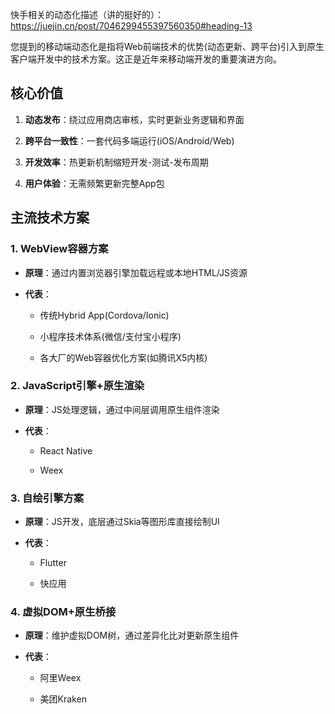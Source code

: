 快手相关的动态化描述（讲的挺好的）： https://juejin.cn/post/7046299455397560350#heading-13


您提到的移动端动态化是指将Web前端技术的优势(动态更新、跨平台)引入到原生客户端开发中的技术方案。这正是近年来移动端开发的重要演进方向。

## 核心价值

1. **动态发布**：绕过应用商店审核，实时更新业务逻辑和界面
    
2. **跨平台一致性**：一套代码多端运行(iOS/Android/Web)
    
3. **开发效率**：热更新机制缩短开发-测试-发布周期
    
4. **用户体验**：无需频繁更新完整App包

## 主流技术方案
### 1. WebView容器方案

- **原理**：通过内置浏览器引擎加载远程或本地HTML/JS资源
    
- **代表**：
    
    - 传统Hybrid App(Cordova/Ionic)
        
    - 小程序技术体系(微信/支付宝小程序)
        
    - 各大厂的Web容器优化方案(如腾讯X5内核)
        

### 2. JavaScript引擎+原生渲染

- **原理**：JS处理逻辑，通过中间层调用原生组件渲染
    
- **代表**：
    
    - React Native
        
    - Weex
        

### 3. 自绘引擎方案

- **原理**：JS开发，底层通过Skia等图形库直接绘制UI
    
- **代表**：
    
    - Flutter
        
    - 快应用
        

### 4. 虚拟DOM+原生桥接

- **原理**：维护虚拟DOM树，通过差异化比对更新原生组件
    
- **代表**：
    
    - 阿里Weex
        
    - 美团Kraken